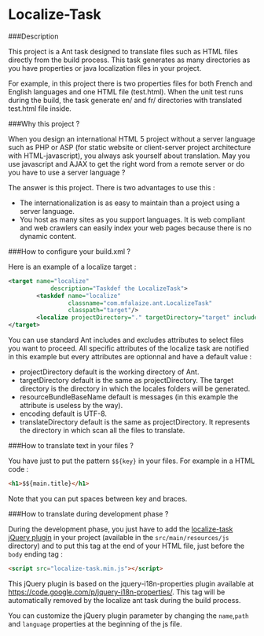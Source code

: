 Localize-Task
=============

###Description

This project is a Ant task designed to translate files such as HTML files directly from the build process. This task generates as many directories as you have properties or java localization files in your project.

For example, in this project there is two properties files for both French and English languages and one HTML file (test.html). When the unit test runs during the build, the task generate en/ and fr/ directories with translated test.html file inside.

###Why this project ?

When you design an international HTML 5 project without a server language such as PHP or ASP (for static website or client-server project architecture with HTML-javascript), you always ask yourself about translation. May you use javascript and AJAX to get the right word from a remote server or do you have to use a server language ?

The answer is this project. There is two advantages to use this :
* The internationalization is as easy to maintain than a project using a server language.
* You host as many sites as you support languages. It is web compliant and web crawlers can easily index your web pages because there is no dynamic content.

###How to configure your build.xml ?

Here is an example of a localize target :
```xml
<target name="localize"
            description="Taskdef the LocalizeTask">
        <taskdef name="localize"
                 classname="com.mfalaize.ant.LocalizeTask"
                 classpath="target"/>
        <localize projectDirectory="." targetDirectory="target" includes="**/*.html" resourceBundleBaseName="messages" encoding="UTF-8" translateDirectory="src/test/resources/"/>
</target>
```
You can use standard Ant includes and excludes attributes to select files you want to proceed. All specific attributes of the localize task are notified in this example but every attributes are optionnal and have a default value :
* projectDirectory default is the working directory of Ant.
* targetDirectory default is the same as projectDirectory. The target directory is the directory in which the locales folders will be generated.
* resourceBundleBaseName default is messages (in this example the attribute is useless by the way).
* encoding default is UTF-8.
* translateDirectory default is the same as projectDirectory. It represents the directory in which scan all the files to translate.

###How to translate text in your files ?

You have just to put the pattern <code>$${key}</code> in your files. For example in a HTML code :
```html
<h1>$${main.title}</h1>
```
Note that you can put spaces between key and braces.

###How to translate during development phase ?

During the development phase, you just have to add the [localize-task jQuery plugin](src/main/resources/js/localize-task.min.js) in your project (available in the <code>src/main/resources/js</code> directory) and to put this tag at the end of your HTML file, just before the <code>body</code> ending tag :
```html
<script src="localize-task.min.js"></script>
```

This jQuery plugin is based on the jquery-i18n-properties plugin available at https://code.google.com/p/jquery-i18n-properties/.
This tag will be automatically removed by the localize ant task during the build process.

You can customize the jQuery plugin parameter by changing the <code>name</code>,<code>path</code> and <code>language</code> properties at the beginning of the js file.
